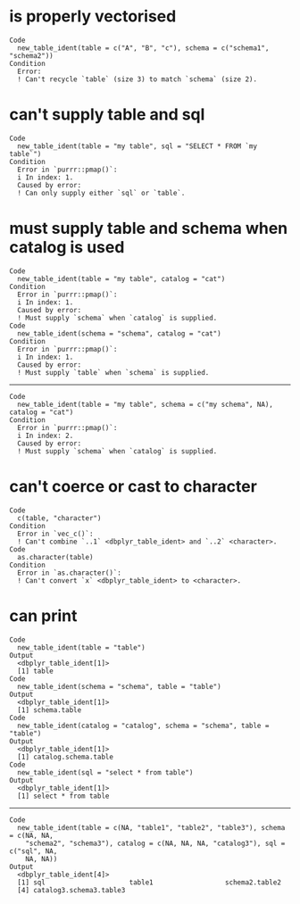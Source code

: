 # is properly vectorised

    Code
      new_table_ident(table = c("A", "B", "c"), schema = c("schema1", "schema2"))
    Condition
      Error:
      ! Can't recycle `table` (size 3) to match `schema` (size 2).

# can't supply table and sql

    Code
      new_table_ident(table = "my table", sql = "SELECT * FROM `my table`")
    Condition
      Error in `purrr::pmap()`:
      i In index: 1.
      Caused by error:
      ! Can only supply either `sql` or `table`.

# must supply table and schema when catalog is used

    Code
      new_table_ident(table = "my table", catalog = "cat")
    Condition
      Error in `purrr::pmap()`:
      i In index: 1.
      Caused by error:
      ! Must supply `schema` when `catalog` is supplied.
    Code
      new_table_ident(schema = "schema", catalog = "cat")
    Condition
      Error in `purrr::pmap()`:
      i In index: 1.
      Caused by error:
      ! Must supply `table` when `schema` is supplied.

---

    Code
      new_table_ident(table = "my table", schema = c("my schema", NA), catalog = "cat")
    Condition
      Error in `purrr::pmap()`:
      i In index: 2.
      Caused by error:
      ! Must supply `schema` when `catalog` is supplied.

# can't coerce or cast to character

    Code
      c(table, "character")
    Condition
      Error in `vec_c()`:
      ! Can't combine `..1` <dbplyr_table_ident> and `..2` <character>.
    Code
      as.character(table)
    Condition
      Error in `as.character()`:
      ! Can't convert `x` <dbplyr_table_ident> to <character>.

# can print

    Code
      new_table_ident(table = "table")
    Output
      <dbplyr_table_ident[1]>
      [1] table
    Code
      new_table_ident(schema = "schema", table = "table")
    Output
      <dbplyr_table_ident[1]>
      [1] schema.table
    Code
      new_table_ident(catalog = "catalog", schema = "schema", table = "table")
    Output
      <dbplyr_table_ident[1]>
      [1] catalog.schema.table
    Code
      new_table_ident(sql = "select * from table")
    Output
      <dbplyr_table_ident[1]>
      [1] select * from table

---

    Code
      new_table_ident(table = c(NA, "table1", "table2", "table3"), schema = c(NA, NA,
        "schema2", "schema3"), catalog = c(NA, NA, NA, "catalog3"), sql = c("sql", NA,
        NA, NA))
    Output
      <dbplyr_table_ident[4]>
      [1] sql                     table1                  schema2.table2         
      [4] catalog3.schema3.table3

